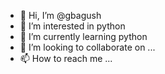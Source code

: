 - 👋 Hi, I’m @gbagush
- 👀 I’m interested in python
- 🌱 I’m currently learning python
- 💞️ I’m looking to collaborate on ...
- 📫 How to reach me ...

<!---
gbagush/gbagush is a ✨ special ✨ repository because its `README.md` (this file) appears on your GitHub profile.
You can click the Preview link to take a look at your changes.
--->
